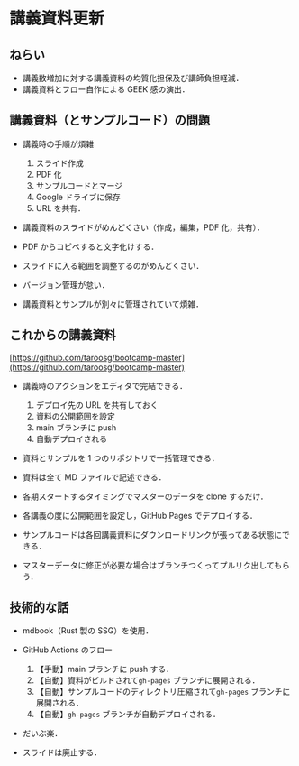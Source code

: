 # 講義資料更新

## ねらい

- 講義数増加に対する講義資料の均質化担保及び講師負担軽減．
- 講義資料とフロー自作による GEEK 感の演出．

## 講義資料（とサンプルコード）の問題

- 講義時の手順が煩雑

  1. スライド作成
  2. PDF 化
  3. サンプルコードとマージ
  4. Google ドライブに保存
  5. URL を共有．

- 講義資料のスライドがめんどくさい（作成，編集，PDF 化，共有）．
- PDF からコピペすると文字化けする．
- スライドに入る範囲を調整するのがめんどくさい．
- バージョン管理が怠い．
- 講義資料とサンプルが別々に管理されていて煩雑．

## これからの講義資料

[https://github.com/taroosg/bootcamp-master](https://github.com/taroosg/bootcamp-master)

- 講義時のアクションをエディタで完結できる．

  1. デプロイ先の URL を共有しておく
  2. 資料の公開範囲を設定
  3. main ブランチに push
  4. 自動デプロイされる

- 資料とサンプルを 1 つのリポジトリで一括管理できる．
- 資料は全て MD ファイルで記述できる．
- 各期スタートするタイミングでマスターのデータを clone するだけ．
- 各講義の度に公開範囲を設定し，GitHub Pages でデプロイする．
- サンプルコードは各回講義資料にダウンロードリンクが張ってある状態にできる．
- マスターデータに修正が必要な場合はブランチつくってプルリク出してもらう．

## 技術的な話

- mdbook（Rust 製の SSG）を使用．
- GitHub Actions のフロー

  1. 【手動】main ブランチに push する．
  2. 【自動】資料がビルドされて`gh-pages` ブランチに展開される．
  3. 【自動】サンプルコードのディレクトリ圧縮されて`gh-pages` ブランチに展開される．
  4. 【自動】`gh-pages` ブランチが自動デプロイされる．

- だいぶ楽．
- スライドは廃止する．
